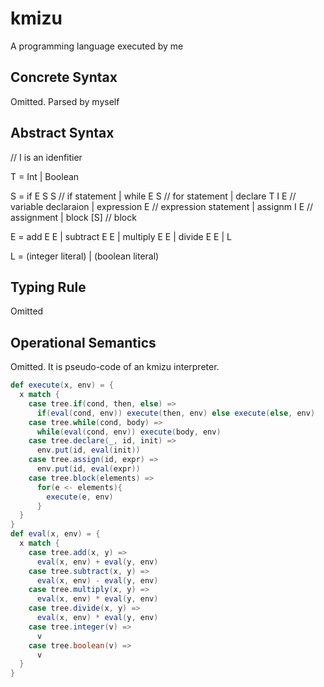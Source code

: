 # kmizu

A programming language executed by me

## Concrete Syntax

Omitted.  Parsed by myself

## Abstract Syntax

// I is an idenfitier

T = Int
  | Boolean

S = if E S S                // if statement
  | while E S               // for statement
  | declare T I E           // variable declaraion
  | expression E            // expression statement
  | assignm I E             // assignment 
  | block [S]               // block
     
E = add E E
  | subtract E E
  | multiply E E
  | divide E E
  | L

L = (integer literal)
  | (boolean literal)
  
## Typing Rule

Omitted

## Operational Semantics

Omitted.  It is pseudo-code of an kmizu interpreter.

```scala
def execute(x, env) = {
  x match {
    case tree.if(cond, then, else) =>
      if(eval(cond, env)) execute(then, env) else execute(else, env)
    case tree.while(cond, body) =>
      while(eval(cond, env)) execute(body, env)
    case tree.declare(_, id, init) =>
      env.put(id, eval(init))
    case tree.assign(id, expr) =>
      env.put(id, eval(expr))
    case tree.block(elements) =>
      for(e <- elements){
        execute(e, env)
      }
  }
}
def eval(x, env) = {
  x match {
    case tree.add(x, y) =>
      eval(x, env) + eval(y, env)
    case tree.subtract(x, y) =>
      eval(x, env) - eval(y, env)
    case tree.multiply(x, y) =>
      eval(x, env) * eval(y, env)
    case tree.divide(x, y) =>
      eval(x, env) * eval(y, env)
    case tree.integer(v) =>
      v
    case tree.boolean(v) =>
      v
  }
}
```
